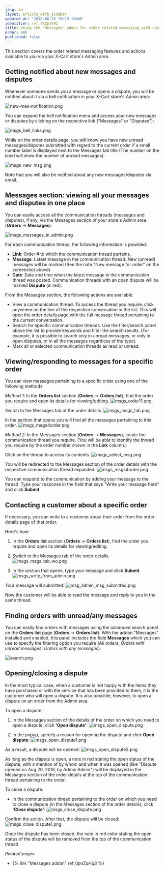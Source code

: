 ```yaml
---
lang: en
layout: article_with_sidebar
updated_at: '2018-08-28 19:29 +0400'
identifier: ref_7KZpxV92
title: Using the "Messages" addon for order related messaging with customers
order: 400
published: false
---
```

This section covers the order related messaging features and actions available to you via your X-Cart store's Admin area.

## Getting notified about new messages and disputes
Whenever someone sends you a message or opens a dispute, you will be notified about it via a bell notification in your X-Cart store's Admin area:

   ![new-mes-notification.png]({{site.baseurl}}/attachments/ref_09pfmGGi/new-mes-notification.png)

You can expand the bell notification menu and access your new messages or disputes by clicking on the respective link ("Messages" or "Disputes"):

   ![msgs_bell_links.png]({{site.baseurl}}/attachments/ref_7KZpxV92/msgs_bell_links.png)

While on the order details page, you will know you have new unread messages/disputes submitted with regard to the current order if a small number label is displayed next to the Messages tab title (The number on the label will show the number of unread messages):
   
   ![msgs_new_msg.png]({{site.baseurl}}/attachments/ref_7KZpxV92/msgs_new_msg.png)

Note that you will also be notified about any new messages/disputes via email.


## Messages section: viewing all your messages and disputes in one place
You can easily access all the communication threads (messages and disputes), if any, via the Messages section of your store's Admin area (**Orders** -> **Messages**):

   ![msgs_messages_in_admin.png]({{site.baseurl}}/attachments/ref_7KZpxV92/msgs_messages_in_admin.png)

For each communication thread, the following information is provided:
   
   * **Link**: Order # to which the communication thread pertains. 
   * **Message**: Latest message in the communication thread. New (unread) messages will be marked (See the note "New message for order" on the screenshot above).
   * **Date**: Date and time when the latest message in the communication thread was posted. 
Communication threads with an open dispute will be marked **Dispute** (in red).

From the Messages section, the following actions are available:

   * View a communication thread. To access the thread you require, click anywhere on the line of the respective conversation in the list. This will open the order details page with the full message thread pertaining to the current conversation.
   * Search for specific communication threads. Use the filter/search panel above the list to provide keywords and filter the search results. (For example, it is possible to search only in unread messages, or only in open disputes, or in all the messages regardless of the type).
   * Mark all or selected communication threads as read or unread.

## Viewing/responding to messages for a specific order
You can view messages pertaining to a specific order using one of the following methods:

_Method 1:_
   In the **Orders list** section (**Orders** -> **Orders list**), find the order you require and open its details for viewing/editing. 
   ![msgs_order11.png]({{site.baseurl}}/attachments/ref_7KZpxV92/msgs_order11.png)

   Switch to the Messages tab of the order details.
   ![msgs_msgs_tab.png]({{site.baseurl}}/attachments/ref_7KZpxV92/msgs_msgs_tab.png)

   In the section that opens you will find all the messages pertaining to this order.
   ![msgs_msgs4order.png]({{site.baseurl}}/attachments/ref_7KZpxV92/msgs_msgs4order.png)

 
_Method 2:_ 
   In the Messages section (**Orders** -> **Messages**), locate the communication thread you require. (You will be able to identify the thread you require by the order number shown in the **Link** column.) 
   
   Click on the thread to access its contents. 
   ![msgs_select_msg.png]({{site.baseurl}}/attachments/ref_7KZpxV92/msgs_select_msg.png)

   You will be redirected to the Messages section of the order details with the respective communication thread expanded.
   ![msgs_msgs4order.png]({{site.baseurl}}/attachments/ref_7KZpxV92/msgs_msgs4order.png)

You can respond to the communication by adding your message to the thread. Type your response in the field that says "Write your message here" and click **Submit**.

## Contacting a customer about a specific order
If necessary, you can write to a customer about their order from the order details page of that order.

Here's how:

   1. In the **Orders list** section (**Orders** -> **Orders list**), find the order you require and open its details for viewing/editing. 
 
   2. Switch to the Messages tab of the order details.
      ![msgs_msgs_tab_wo.png]({{site.baseurl}}/attachments/ref_7KZpxV92/msgs_msgs_tab_wo.png)

   3. In the section that opens, type your message and click **Submit**.
      ![msgs_write_from_admin.png]({{site.baseurl}}/attachments/ref_7KZpxV92/msgs_write_from_admin.png)

Your message will submitted:
      ![msg_admin_msg_submitted.png]({{site.baseurl}}/attachments/ref_7KZpxV92/msg_admin_msg_submitted.png)

Now the customer will be able to read the message and reply to you in the same thread.
   
## Finding orders with unread/any messages
You can easily find orders with messages using the advanced search panel on the **Orders list** page (**Orders** -> **Orders list**). With the addon "Messages" installed and enabled, this panel includes the field **Messages** which you can use to specify the filtering option you require (_All orders_, _Orders with unread messages_, _Orders with any messages_).
  
  ![search.png]({{site.baseurl}}/attachments/ref_09pfmGGi/search.png)

## Opening/closing a dispute
In the most typical case, when a customer is not happy with the items they have purchased or with the service that has been provided to them, it is the customer who will open a dispute. It is also possible, however, to open a dispute on an order from the Admin area.

To open a dispute:

   1. In the Messages section of the details of the order on which you need to open a dispute, click **'Open dispute'**:
      ![msgs_open_dispute.png]({{site.baseurl}}/attachments/ref_7KZpxV92/msgs_open_dispute.png)
  
   2. In the popup, specify a reason for opening the dispute and click **Open dispute**:
      ![msgs_open_dispute1.png]({{site.baseurl}}/attachments/ref_7KZpxV92/msgs_open_dispute1.png)

As a result, a dispute will be opened:
   ![msgs_open_dispute2.png]({{site.baseurl}}/attachments/ref_7KZpxV92/msgs_open_dispute2.png)

As long as the dispute is open, a note in red stating the open status of the dispute, with a mention of by whom and when it was opened (like "Dispute opened on Aug 29, 2018, by Admin Admin") will be displayed in the Messages section of the order details at the top of the communication thread pertaining to the order.
   
To close a dispute:

   * In the communication thread pertaining to the order on which you need to close a dispute (in the Messages section of the order details), click **'Close dispute'**:
     ![msgs_close_dispute.png]({{site.baseurl}}/attachments/ref_7KZpxV92/msgs_close_dispute.png)

Confirm the action. After that, the dispute will be closed:
     ![msgs_close_dispute1.png]({{site.baseurl}}/attachments/ref_7KZpxV92/msgs_close_dispute1.png)

Once the dispute has been closed, the note in red color stating the open status of the dispute will be removed from the top of the communication thread.

_Related pages:_

   * {% link "Messages addon" ref_0pnZpHq3 %}